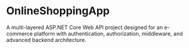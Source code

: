 # OnlineShoppingApp
A multi-layered ASP.NET Core Web API project designed for an e-commerce platform with authentication, authorization, middleware, and advanced backend architecture.
